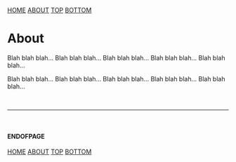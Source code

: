 ---
---

[HOME](index.md)
[ABOUT](README.md)
[TOP](#)
[BOTTOM](#endofpage)

# About

Blah blah blah...
Blah blah blah...
Blah blah blah...
Blah blah blah...
Blah blah blah...

Blah blah blah...
Blah blah blah...
Blah blah blah...
Blah blah blah...
Blah blah blah...



<br>
<hr>
<br>

#### ENDOFPAGE

[HOME](index.md)
[ABOUT](README.md)
[TOP](#)
[BOTTOM](#endofpage)
<br>


